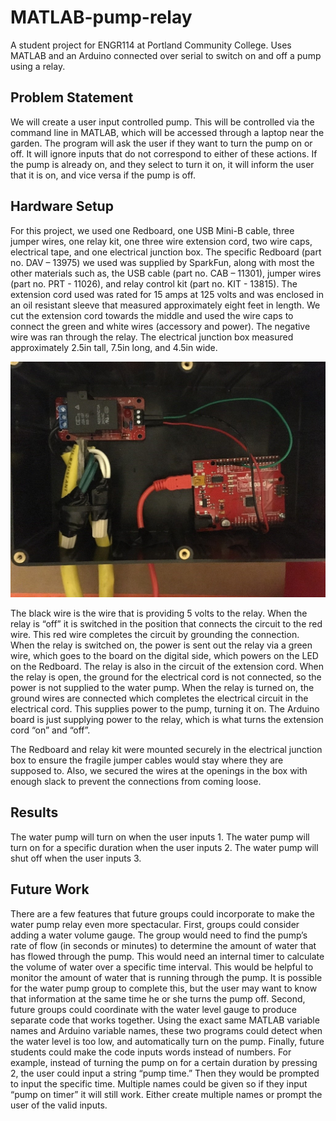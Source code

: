 # MATLAB-pump-relay
A student project for ENGR114 at Portland Community College. Uses MATLAB and an Arduino connected over serial to switch on and off a pump using a relay.

## Problem Statement
We will create a user input controlled pump. This will be controlled via the command line in MATLAB, which will be accessed through a laptop near the garden. The program will ask the user if they want to turn the pump on or off. It will ignore inputs that do not correspond to either of these actions. If the pump is already on, and they select to turn it on, it will inform the user that it is on, and vice versa if the pump is off.

## Hardware Setup
For this project, we used one Redboard, one USB Mini-B cable, three jumper wires, one relay kit, one three wire extension cord, two wire caps, electrical tape, and one electrical junction box.  The specific Redboard (part no. DAV – 13975) we used was supplied by SparkFun, along with most the other materials such as, the USB cable (part no. CAB – 11301), jumper wires (part no. PRT - 11026), and relay control kit (part no. KIT - 13815).  The extension cord used was rated for 15 amps at 125 volts and was enclosed in an oil resistant sleeve that measured approximately eight feet in length.  We cut the extension cord towards the middle and used the wire caps to connect the green and white wires (accessory and power).  The negative wire was ran through the relay.  The electrical junction box measured approximately 2.5in tall, 7.5in long, and 4.5in wide.

![Alt text](/doc/top_view.jpg?raw=true "Optional Title")

The black wire is the wire that is providing 5 volts to the relay.  When the relay is “off” it is switched in the position that connects the circuit to the red wire.  This red wire completes the circuit by grounding the connection.  When the relay is switched on, the power is sent out the relay via a green wire, which goes to the board on the digital side, which powers on the LED on the Redboard.  The relay is also in the circuit of the extension cord.  When the relay is open, the ground for the electrical cord is not connected, so the power is not supplied to the water pump.  When the relay is turned on, the ground wires are connected which completes the electrical circuit in the electrical cord.  This supplies power to the pump, turning it on.  The Arduino board is just supplying power to the relay, which is what turns the extension cord “on” and “off”.

The Redboard and relay kit were mounted securely in the electrical junction box to ensure the fragile jumper cables would stay where they are supposed to.  Also, we secured the wires at the openings in the box with enough slack to prevent the connections from coming loose.

## Results
The water pump will turn on when the user inputs 1.  The water pump will turn on for a specific duration when the user inputs 2.  The water pump will shut off when the user inputs 3.  

## Future Work
There are a few features that future groups could incorporate to make the water pump relay even more spectacular.  First, groups could consider adding a water volume gauge.  The group would need to find the pump’s rate of flow (in seconds or minutes) to determine the amount of water that has flowed through the pump.  This would need an internal timer to calculate the volume of water over a specific time interval.  This would be helpful to monitor the amount of water that is running through the pump.  It is possible for the water pump group to complete this, but the user may want to know that information at the same time he or she turns the pump off.  Second, future groups could coordinate with the water level gauge to produce separate code that works together.  Using the exact same MATLAB variable names and Arduino variable names, these two programs could detect when the water level is too low, and automatically turn on the pump.  Finally, future students could make the code inputs words instead of numbers.  For example, instead of turning the pump on for a certain duration by pressing 2, the user could input a string “pump time.”  Then they would be prompted to input the specific time.  Multiple names could be given so if they input “pump on timer” it will still work.  Either create multiple names or prompt the user of the valid inputs.
